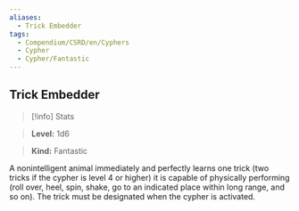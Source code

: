 ```yaml
---
aliases:
  - Trick Embedder
tags:
  - Compendium/CSRD/en/Cyphers
  - Cypher
  - Cypher/Fantastic
---
```

  
    
## Trick Embedder    
>[!info] Stats    
> **Level:** 1d6    
> **Kind:** Fantastic  
    
A nonintelligent animal immediately and perfectly learns one trick (two tricks if the cypher is level 4 or higher) it is capable of physically performing (roll over, heel, spin, shake, go to an indicated place within long range, and so on). The trick must be designated when the cypher is activated.